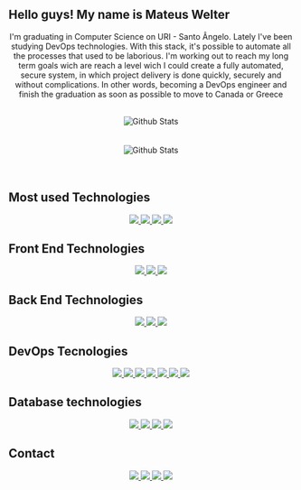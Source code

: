 ## Hello guys! My name is Mateus Welter

<p align="center">I'm graduating in Computer Science on URI - Santo Ângelo. Lately I've been studying DevOps technologies. With this stack, it's possible to automate all the processes that used to be laborious. I'm working out to reach my long term goals wich are reach a level wich I could create a fully automated, secure system, in which project delivery is done quickly, securely and without complications. In other words, becoming a DevOps engineer and finish the graduation as soon as possible to move to Canada or Greece</p>

<br>

<div align="center">
  <img alt="Github Stats" src="https://github-readme-stats.vercel.app/api?username=mateuswgoettems&show_icons=true&theme=radical" />
</div>

<br>
<br>

<div align="center">
  <img alt="Github Stats" src="https://github-readme-stats.vercel.app/api/top-langs/?username=mateuswgoettems&&theme=chartreuse-dark&show_icons=true&langs_count=15" />
</div>

<br>
<br>

## Most used Technologies

<div align="center">
  
<a href="https://git-scm.com/">
    <img src="https://img.shields.io/badge/-Git-F05032?style=for-the-badge&labelColor=F05032&logo=git&logoColor=white"/>
</a>

<a href="https://www.docker.com/">
    <img src="https://img.shields.io/badge/-Docker-2496ED?style=for-the-badge&labelColor=2496ED&logo=Docker&logoColor=white"/>
</a>

<a href="https://www.typescriptlang.org/">
    <img src="https://img.shields.io/badge/-TypeScript-3178C6?style=for-the-badge&labelColor=3178C6&logo=typescript&logoColor=white"/>
</a>

<a href="https://nodejs.org/en/">
    <img src="https://img.shields.io/badge/-Node-339933?style=for-the-badge&labelColor=339933&logo=node.js&logoColor=white"/>
</a>

</div>

## Front End Technologies

<div align="center">

<a href="https://developer.mozilla.org/pt-BR/docs/Web/HTML">
    <img src="https://img.shields.io/badge/-HTML-E34F26?style=for-the-badge&labelColor=E34F26&logo=html5&logoColor=white"/>
</a>

<a href="https://developer.mozilla.org/pt-BR/docs/Web/JavaScript">
    <img src="https://img.shields.io/badge/-Javascript-F7DF1E?style=for-the-badge&labelColor=F7DF1E&logo=javascript&logoColor=black"/>
</a>

<a href="https://jquery.com/">
    <img src="https://img.shields.io/badge/jQuery-0769AD?style=for-the-badge&logo=jquery&logoColor=white"/>
</a>

</div>

## Back End Technologies

<div align="center">

<a href="https://www.typescriptlang.org/">
    <img src="https://img.shields.io/badge/-TypeScript-3178C6?style=for-the-badge&labelColor=3178C6&logo=typescript&logoColor=white"/>
</a>

<a href="https://nodejs.org/en/">
    <img src="https://img.shields.io/badge/-Node-339933?style=for-the-badge&labelColor=339933&logo=node.js&logoColor=white"/>
</a>

<a href="https://php.net/">
    <img src="https://img.shields.io/badge/PHP-777BB4?style=for-the-badge&logo=php&logoColor=white"/>
</a>

</div>

## DevOps Tecnologies

<div align="center">

<a href="https://www.docker.com/">
    <img src="https://img.shields.io/badge/-Docker-2496ED?style=for-the-badge&labelColor=2496ED&logo=Docker&logoColor=white"/>
</a>

<a href="https://cloud.google.com/">
    <img src="https://img.shields.io/badge/Google_Cloud-4285F4?style=for-the-badge&logo=google-cloud&logoColor=white"/>
</a>

<a href="https://git-scm.com/">
    <img src="https://img.shields.io/badge/-Git-F05032?style=for-the-badge&labelColor=F05032&logo=git&logoColor=white"/>
</a>

<a href="https://about.gitlab.com/">
    <img src="https://img.shields.io/badge/GitLab-330F63?style=for-the-badge&logo=gitlab&logoColor=white"/>
</a>

<a href="https://vercel.com/">
    <img src="https://img.shields.io/badge/-Vercel-000000?style=for-the-badge&labelColor=000000&logo=vercel&logoColor=white"/>
</a>
<a href="https://www.netlify.com/">
    <img src="https://img.shields.io/badge/-Netlify-00C7B7?style=for-the-badge&labelColor=00C7B7&logo=netlify&logoColor=white"/>
</a>
  
  <a href="">
    <img src="https://img.shields.io/badge/Shell_Script-121011?style=for-the-badge&logo=gnu-bash&logoColor=white"/>
</a>
 
</div>

## Database technologies

<div align="center">

<a href="https://www.mongodb.com/3">
    <img src="https://img.shields.io/badge/-MongoDB-47A248?style=for-the-badge&labelColor=47A248&logo=mongodb&logoColor=white"/>
</a>
<a href="https://www.mysql.com/">
    <img src="https://img.shields.io/badge/-MySQL-4479A1?style=for-the-badge&labelColor=4479A1&logo=mysql&logoColor=white"/>
</a>
<a href="https://www.postgresql.org/">
    <img src="https://img.shields.io/badge/-PostgreSQL-336791?style=for-the-badge&labelColor=336791&logo=postgreSQL&logoColor=white"/>
</a>

<a href="https://www.oracle.com/br/index.html">
    <img src="https://img.shields.io/badge/Oracle-F80000?style=for-the-badge&logo=oracle&logoColor=black"/>
</a>

</div>

## Contact

<div align="center">
  <a href="https://www.linkedin.com/in/mateus-goettems-29988b14a/">
    <img src="https://img.shields.io/badge/-Mateus Welter-0077b5?style=for-the-badge&labelColor=0077b5&logo=linkedin&logoColor=white"/>
  </a>

  <a href="mailto:welter.mateus@gmail.com">
    <img src="https://img.shields.io/badge/-welter.mateus@gmail.com-c14438?style=for-the-badge&labelColor=c14438&logo=gmail&logoColor=white"/>
  </a>

  <a href="https://app.rocketseat.com.br/me/mateus-welter-goettems-04657">
    <img src="https://img.shields.io/badge/-Mateus-7159C1?style=for-the-badge&labelColor=7159C1&logo=data:image/png;base64,iVBORw0KGgoAAAANSUhEUgAAABAAAAAQCAMAAAAoLQ9TAAAALVBMVEVHcExxWsF0XMJzXMJxWcFsUsD///9jRrzY0u6Xh9Gsn9n39fyMecy0qd2bjNJWBT0WAAAABHRSTlMA2Do606wF2QAAAGlJREFUGJVdj1cWwCAIBLEsRU3uf9xobDH8+GZwUYi8i6ucJwrxKE+7D0G9Q4vlYqtmCSjndr4CgCgzlyFgfKfKCVO0LrPKjmiqMxGXkJwNnXskqWG+1oSM+BSwD8f29YLNjvx/OQrn+g99oQSoNmt3PgAAAABJRU5ErkJggg==" />
  </a>

  <a href="https://www.instagram.com/mateuux_/">
    <img src="https://img.shields.io/badge/-mateuux_-f61?style=for-the-badge&labelColor=f61&logo=instagram&logoColor=white"/>
  </a>

</div>
